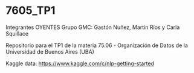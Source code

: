 # 7605_TP1
Integrantes OYENTES Grupo GMC: Gastón Nuñez, Martin Ríos y Carla Squillace

Repositorio para el TP1 de la materia 75.06 - Organización de Datos de la Universidad de Buenos Aires (UBA)

Kaggle data: https://www.kaggle.com/c/nlp-getting-started
